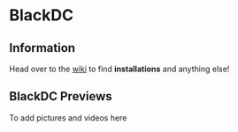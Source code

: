 # BlackDC
## Information
Head over to the [wiki](https://github.com/DrkTheDon/BlackDC/wiki) to find **installations** and anything else! 

## BlackDC Previews
To add pictures and videos here
